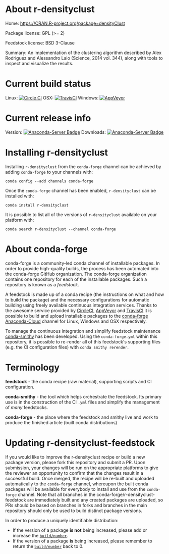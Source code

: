 About r-densityclust
====================

Home: https://CRAN.R-project.org/package=densityClust

Package license: GPL (>= 2)

Feedstock license: BSD 3-Clause

Summary: An implementation of the clustering algorithm described by Alex Rodriguez and Alessandro Laio (Science, 2014 vol. 344), along with tools to inspect and visualize the results.



Current build status
====================

Linux: [![Circle CI](https://circleci.com/gh/conda-forge/r-densityclust-feedstock.svg?style=shield)](https://circleci.com/gh/conda-forge/r-densityclust-feedstock)
OSX: [![TravisCI](https://travis-ci.org/conda-forge/r-densityclust-feedstock.svg?branch=master)](https://travis-ci.org/conda-forge/r-densityclust-feedstock)
Windows: [![AppVeyor](https://ci.appveyor.com/api/projects/status/github/conda-forge/r-densityclust-feedstock?svg=True)](https://ci.appveyor.com/project/conda-forge/r-densityclust-feedstock/branch/master)

Current release info
====================
Version: [![Anaconda-Server Badge](https://anaconda.org/conda-forge/r-densityclust/badges/version.svg)](https://anaconda.org/conda-forge/r-densityclust)
Downloads: [![Anaconda-Server Badge](https://anaconda.org/conda-forge/r-densityclust/badges/downloads.svg)](https://anaconda.org/conda-forge/r-densityclust)

Installing r-densityclust
=========================

Installing `r-densityclust` from the `conda-forge` channel can be achieved by adding `conda-forge` to your channels with:

```
conda config --add channels conda-forge
```

Once the `conda-forge` channel has been enabled, `r-densityclust` can be installed with:

```
conda install r-densityclust
```

It is possible to list all of the versions of `r-densityclust` available on your platform with:

```
conda search r-densityclust --channel conda-forge
```


About conda-forge
=================

conda-forge is a community-led conda channel of installable packages.
In order to provide high-quality builds, the process has been automated into the
conda-forge GitHub organization. The conda-forge organization contains one repository
for each of the installable packages. Such a repository is known as a *feedstock*.

A feedstock is made up of a conda recipe (the instructions on what and how to build
the package) and the necessary configurations for automatic building using freely
available continuous integration services. Thanks to the awesome service provided by
[CircleCI](https://circleci.com/), [AppVeyor](http://www.appveyor.com/)
and [TravisCI](https://travis-ci.org/) it is possible to build and upload installable
packages to the [conda-forge](https://anaconda.org/conda-forge)
[Anaconda-Cloud](http://docs.anaconda.org/) channel for Linux, Windows and OSX respectively.

To manage the continuous integration and simplify feedstock maintenance
[conda-smithy](http://github.com/conda-forge/conda-smithy) has been developed.
Using the ``conda-forge.yml`` within this repository, it is possible to re-render all of
this feedstock's supporting files (e.g. the CI configuration files) with ``conda smithy rerender``.


Terminology
===========

**feedstock** - the conda recipe (raw material), supporting scripts and CI configuration.

**conda-smithy** - the tool which helps orchestrate the feedstock.
                   Its primary use is in the construction of the CI ``.yml`` files
                   and simplify the management of *many* feedstocks.

**conda-forge** - the place where the feedstock and smithy live and work to
                  produce the finished article (built conda distributions)


Updating r-densityclust-feedstock
=================================

If you would like to improve the r-densityclust recipe or build a new
package version, please fork this repository and submit a PR. Upon submission,
your changes will be run on the appropriate platforms to give the reviewer an
opportunity to confirm that the changes result in a successful build. Once
merged, the recipe will be re-built and uploaded automatically to the
`conda-forge` channel, whereupon the built conda packages will be available for
everybody to install and use from the `conda-forge` channel.
Note that all branches in the conda-forge/r-densityclust-feedstock are
immediately built and any created packages are uploaded, so PRs should be based
on branches in forks and branches in the main repository should only be used to
build distinct package versions.

In order to produce a uniquely identifiable distribution:
 * If the version of a package **is not** being increased, please add or increase
   the [``build/number``](http://conda.pydata.org/docs/building/meta-yaml.html#build-number-and-string).
 * If the version of a package **is** being increased, please remember to return
   the [``build/number``](http://conda.pydata.org/docs/building/meta-yaml.html#build-number-and-string)
   back to 0.
